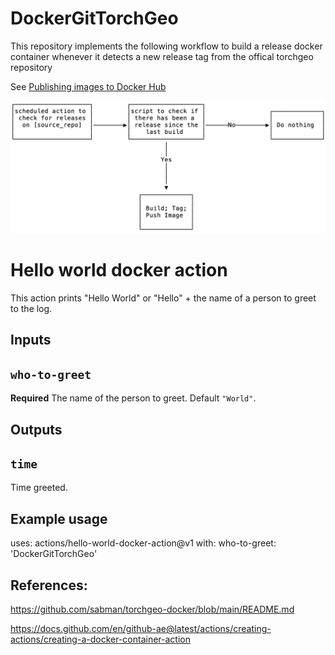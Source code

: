 # DockerGitTorchGeo

This repository implements the following workflow to build a release docker container whenever it detects a new release tag from the offical torchgeo repository

See [Publishing images to Docker Hub](https://docs.github.com/en/actions/publishing-packages/publishing-docker-images#publishing-images-to-docker-hub)

![](build-workflow.png)
# Hello world docker action

This action prints "Hello World" or "Hello" + the name of a person to greet to the log.

## Inputs

## `who-to-greet`

**Required** The name of the person to greet. Default `"World"`.

## Outputs

## `time`

Time greeted.

## Example usage

uses: actions/hello-world-docker-action@v1
with:
  who-to-greet: 'DockerGitTorchGeo'
  
## References:

https://github.com/sabman/torchgeo-docker/blob/main/README.md

https://docs.github.com/en/github-ae@latest/actions/creating-actions/creating-a-docker-container-action
